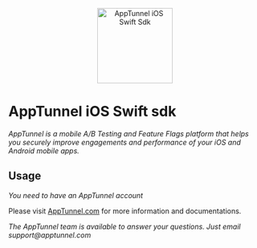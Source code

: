 <p align="center">
  <img src="https://apptunnel.com/public/img/logo512x128.png" alt="AppTunnel iOS Swift Sdk" height="150"/>
</p>

# AppTunnel iOS Swift sdk

_AppTunnel is a mobile A/B Testing and Feature Flags platform that helps you securely improve engagements and performance of your iOS and Android mobile apps._

## Usage

_You need to have an AppTunnel account_ 

Please visit [AppTunnel.com](https://apptunnel.com) for more information and documentations.

_The AppTunnel team is available to answer your questions. Just email support@apptunnel.com_